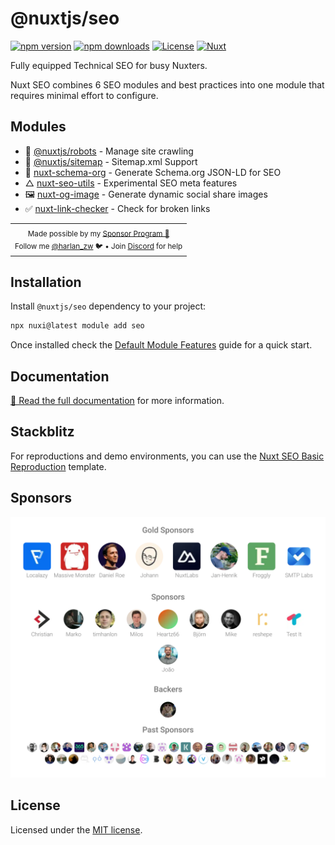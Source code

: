 <h1>@nuxtjs/seo</h1>

[![npm version][npm-version-src]][npm-version-href]
[![npm downloads][npm-downloads-src]][npm-downloads-href]
[![License][license-src]][license-href]
[![Nuxt][nuxt-src]][nuxt-href]

Fully equipped Technical SEO for busy Nuxters.

Nuxt SEO combines 6 SEO modules and best practices into one module that requires minimal effort to configure.

## Modules

- 🤖 [@nuxtjs/robots](https://github.com/nuxt-modules/robots) - Manage site crawling
- 📄 [@nuxtjs/sitemap](https://github.com/nuxt-modules/sitemap) - Sitemap.xml Support
- 🔎 [nuxt-schema-org](https://github.com/harlan-zw/nuxt-schema-org) - Generate Schema.org JSON-LD for SEO
- △ [nuxt-seo-utils](https://github.com/harlan-zw/nuxt-seo-utils) - Experimental SEO meta features
- 🖼️ [nuxt-og-image](https://github.com/nuxt-modules/og-image) - Generate dynamic social share images
- ✅ [nuxt-link-checker](https://github.com/harlan-zw/nuxt-link-checker) - Check for broken links

<p align="center">
<table>
<tbody>
<td align="center">
<sub>Made possible by my <a href="https://github.com/sponsors/harlan-zw">Sponsor Program 💖</a><br> Follow me <a href="https://twitter.com/harlan_zw">@harlan_zw</a> 🐦 • Join <a href="https://discord.gg/275MBUBvgP">Discord</a> for help</sub><br>
</td>
</tbody>
</table>
</p>

## Installation

Install `@nuxtjs/seo` dependency to your project:

```sh
npx nuxi@latest module add seo
```

Once installed check the [Default Module Features](https://nuxtseo.com/docs/nuxt-seo/guides/using-the-modules) guide
for a quick start.

## Documentation

[📖 Read the full documentation](https://nuxtseo.com/) for more information.

## Stackblitz

For reproductions and demo environments, you can use the [Nuxt SEO Basic Reproduction](https://stackblitz.com/edit/nuxt-starter-gfrej6?file=nuxt.config.ts)
template.

## Sponsors

<p align="center">
  <a href="https://raw.githubusercontent.com/harlan-zw/static/main/sponsors.svg">
    <img src='https://raw.githubusercontent.com/harlan-zw/static/main/sponsors.svg'/>
  </a>
</p>

## License

Licensed under the [MIT license](https://github.com/harlan-zw/nuxt-seo/blob/main/LICENSE.md).

<!-- Badges -->
[npm-version-src]: https://img.shields.io/npm/v/@nuxtjs/seo/latest.svg?style=flat&colorA=18181B&colorB=28CF8D
[npm-version-href]: https://npmjs.com/package/@nuxtjs/seo

[npm-downloads-src]: https://img.shields.io/npm/dm/@nuxtjs/seo.svg?style=flat&colorA=18181B&colorB=28CF8D
[npm-downloads-href]: https://npmjs.com/package/@nuxtjs/seo

[license-src]: https://img.shields.io/github/license/harlan-zw/nuxt-seo.svg?style=flat&colorA=18181B&colorB=28CF8D
[license-href]: https://github.com/harlan-zw/nuxt-seo/blob/main/LICENSE.md

[nuxt-src]: https://img.shields.io/badge/Nuxt-18181B?logo=nuxt.js
[nuxt-href]: https://nuxt.com
